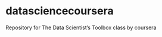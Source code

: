 datasciencecoursera
===================

Repository for The Data Scientist’s Toolbox class by coursera
